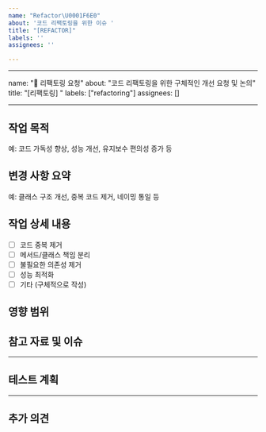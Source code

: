 ```yaml
---
name: "Refactor\U0001F6E0️"
about: '코드 리팩토링을 위한 이슈 '
title: "[REFACTOR]"
labels: ''
assignees: ''

---
```


---
name: "🔧 리팩토링 요청"
about: "코드 리팩토링을 위한 구체적인 개선 요청 및 논의"
title: "[리팩토링] "
labels: ["refactoring"]
assignees: []

---

## 작업 목적
<!-- 리팩토링을 진행하는 이유를 간단히 작성해주세요 -->
예: 코드 가독성 향상, 성능 개선, 유지보수 편의성 증가 등

## 변경 사항 요약
<!-- 이번 리팩토링에서 변경할 주요 내용과 범위를 작성해주세요 -->
예: 클래스 구조 개선, 중복 코드 제거, 네이밍 통일 등

## 작업 상세 내용
<!-- 구체적으로 어떤 부분을 어떻게 개선할 계획인지 상세히 작성해주세요 -->

- [ ] 코드 중복 제거
- [ ] 메서드/클래스 책임 분리
- [ ] 불필요한 의존성 제거
- [ ] 성능 최적화
- [ ] 기타 (구체적으로 작성)

## 영향 범위
<!-- 이번 리팩토링으로 인해 영향을 받을 수 있는 부분이나 모듈을 명시해주세요 -->

## 참고 자료 및 이슈
<!-- 참고한 문서, 관련 이슈 번호 등을 적어주세요 -->

---

## 테스트 계획
<!-- 리팩토링 후에 어떤 테스트를 진행할 예정인지 작성해주세요 -->

---

## 추가 의견
<!-- 기타 논의 사항이나 요청사항을 적어주세요 -->
